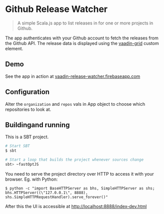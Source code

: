 # Github Release Watcher

> A simple Scala.js app to list releases in for one or more projects in Github.

The app authenticates with your Github account to fetch the releases from the Github API. The release data is displayed using the [vaadin-grid](https://vaadin.com/elements/-/element/vaadin-grid) custom element.

## Demo
See the app in action at [vaadin-release-watcher.firebaseapp.com](https://vaadin-release-watcher.firebaseapp.com/) 

## Configuration
Alter the `organization` and `repos` vals in App object to choose which repositories to look at.

## Buildingand running
This is a SBT project.

``` bash
# Start SBT
$ sbt

# Start a loop that builds the project whenever sources change
sbt> ~fastOptJS
```

You need to serve the project directory over HTTP to access it with your browser. Eg. with Python:
```
$ python -c "import BaseHTTPServer as bhs, SimpleHTTPServer as shs; bhs.HTTPServer((\"127.0.0.1\", 8888), shs.SimpleHTTPRequestHandler).serve_forever()"
```
After this the UI is accessible at [http://localhost:8888/index-dev.html](http://localhost:8888/index-dev.html)
